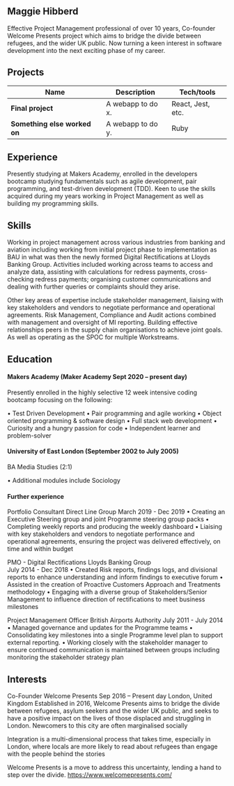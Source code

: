 ## Maggie Hibberd

Effective Project Management professional of over 10 years, Co-founder Welcome Presents project which aims to bridge the divide between refugees, and the wider UK public. Now turning a keen interest in software development into the next exciting phase of my career.

## Projects

| Name                         | Description       | Tech/tools        |
| ---------------------------- | ----------------- | ----------------- |
| **Final project**            | A webapp to do x. | React, Jest, etc. |
| **Something else worked on** | A webapp to do y. | Ruby              |

## Experience

Presently studying at Makers Academy, enrolled in the developers bootcamp studying fundamentals such as agile development, pair programming, and test-driven development (TDD). Keen to use the skills acquired   during my years working in Project Management as well as building my programming skills.

## Skills

Working in project management across various industries from banking and aviation including working from initial project phase to implementation as BAU in what was then the newly formed Digital Rectifications at Lloyds Banking Group. Activities included working across teams to access and analyze data, assisting with calculations for redress payments, cross-checking redress payments; organising customer communications and dealing with further queries or complaints should they arise.

Other key areas of expertise include stakeholder management, liaising with key stakeholders and vendors to negotiate performance and operational agreements. Risk Management, Compliance and Audit actions combined with management and oversight of MI reporting. Building effective relationships peers in the supply chain organisations to achieve joint goals. As well as operating as the SPOC for multiple Workstreams.

## Education

#### Makers Academy (Maker Academy Sept 2020 – present day)

Presently enrolled in the highly selective 12 week intensive coding bootcamp focusing on the following:

•	Test Driven Development
•	Pair programming and agile working
•	Object oriented programming & software design
•	Full stack web development
•	Curiosity and a hungry passion for code
•	Independent learner and problem-solver


#### University of East London (September 2002 to July 2005)

BA Media Studies (2:1)

•	Additional modules include Sociology


#### Further experience
Portfolio Consultant
Direct Line Group
March 2019 - Dec 2019
•	Creating an Executive Steering group and joint Programme steering group packs  •	Completing weekly reports and producing the weekly dashboard •	Liaising with key stakeholders and vendors to negotiate performance and operational agreements, ensuring the project was delivered effectively, on time and within budget

PMO - Digital Rectifications
Lloyds Banking Group  
July 2014 - Dec 2018
•	Created Risk reports, findings logs, and divisional reports to enhance understanding and inform findings to executive forum • Assisted in the creation of Proactive Customers Approach and Treatments methodology •	Engaging with a diverse group of Stakeholders/Senior Management to influence direction of rectifications to meet business milestones

Project Management Officer
British Airports Authority
July 2011 - July 2014
•	Managed governance and updates for the Programme teams  •	Consolidating key milestones into a single Programme level plan to support external reporting.
•	Working closely with the stakeholder manager to ensure continued communication is maintained between groups including monitoring the stakeholder strategy plan

##  Interests
Co-Founder Welcome Presents
Sep 2016 – Present day
London, United Kingdom
Established in 2016, Welcome Presents aims to bridge the divide between refugees, asylum seekers and the wider UK public, and seeks to have a positive impact on the lives of those displaced and struggling in London. Newcomers to this city are often marginalised socially

Integration is a multi-dimensional process that takes time, especially in London, where locals are more likely to read about refugees than engage with the people behind the stories

Welcome Presents is a move to address this uncertainty, lending a hand to step over the divide. https://www.welcomepresents.com/
